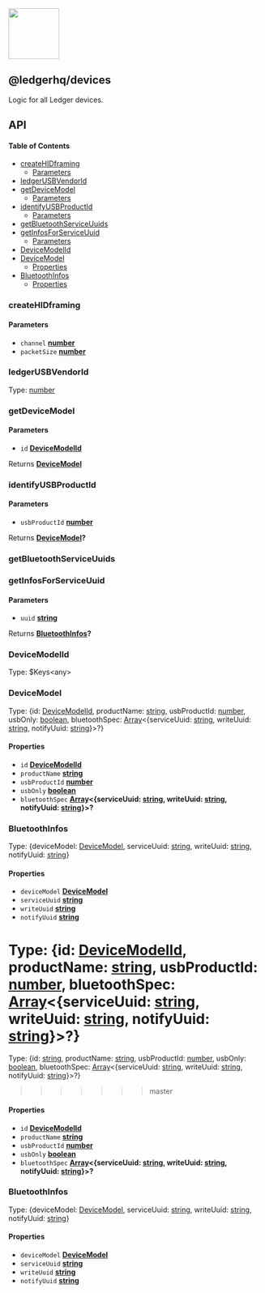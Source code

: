 <img src="https://user-images.githubusercontent.com/211411/34776833-6f1ef4da-f618-11e7-8b13-f0697901d6a8.png" height="100" />

## @ledgerhq/devices

Logic for all Ledger devices.

## API

<!-- Generated by documentation.js. Update this documentation by updating the source code. -->

#### Table of Contents

-   [createHIDframing](#createhidframing)
    -   [Parameters](#parameters)
-   [ledgerUSBVendorId](#ledgerusbvendorid)
-   [getDeviceModel](#getdevicemodel)
    -   [Parameters](#parameters-1)
-   [identifyUSBProductId](#identifyusbproductid)
    -   [Parameters](#parameters-2)
-   [getBluetoothServiceUuids](#getbluetoothserviceuuids)
-   [getInfosForServiceUuid](#getinfosforserviceuuid)
    -   [Parameters](#parameters-3)
-   [DeviceModelId](#devicemodelid)
-   [DeviceModel](#devicemodel)
    -   [Properties](#properties)
-   [BluetoothInfos](#bluetoothinfos)
    -   [Properties](#properties-1)

### createHIDframing

#### Parameters

-   `channel` **[number](https://developer.mozilla.org/docs/Web/JavaScript/Reference/Global_Objects/Number)** 
-   `packetSize` **[number](https://developer.mozilla.org/docs/Web/JavaScript/Reference/Global_Objects/Number)** 

### ledgerUSBVendorId

Type: [number](https://developer.mozilla.org/docs/Web/JavaScript/Reference/Global_Objects/Number)

### getDeviceModel

#### Parameters

-   `id` **[DeviceModelId](#devicemodelid)** 

Returns **[DeviceModel](#devicemodel)** 

### identifyUSBProductId

#### Parameters

-   `usbProductId` **[number](https://developer.mozilla.org/docs/Web/JavaScript/Reference/Global_Objects/Number)** 

Returns **[DeviceModel](#devicemodel)?** 

### getBluetoothServiceUuids

### getInfosForServiceUuid

#### Parameters

-   `uuid` **[string](https://developer.mozilla.org/docs/Web/JavaScript/Reference/Global_Objects/String)** 

Returns **[BluetoothInfos](#bluetoothinfos)?** 

### DeviceModelId

Type: $Keys&lt;any>

### DeviceModel

Type: {id: [DeviceModelId](#devicemodelid), productName: [string](https://developer.mozilla.org/docs/Web/JavaScript/Reference/Global_Objects/String), usbProductId: [number](https://developer.mozilla.org/docs/Web/JavaScript/Reference/Global_Objects/Number), usbOnly: [boolean](https://developer.mozilla.org/docs/Web/JavaScript/Reference/Global_Objects/Boolean), bluetoothSpec: [Array](https://developer.mozilla.org/docs/Web/JavaScript/Reference/Global_Objects/Array)&lt;{serviceUuid: [string](https://developer.mozilla.org/docs/Web/JavaScript/Reference/Global_Objects/String), writeUuid: [string](https://developer.mozilla.org/docs/Web/JavaScript/Reference/Global_Objects/String), notifyUuid: [string](https://developer.mozilla.org/docs/Web/JavaScript/Reference/Global_Objects/String)}>?}

#### Properties

-   `id` **[DeviceModelId](#devicemodelid)** 
-   `productName` **[string](https://developer.mozilla.org/docs/Web/JavaScript/Reference/Global_Objects/String)** 
-   `usbProductId` **[number](https://developer.mozilla.org/docs/Web/JavaScript/Reference/Global_Objects/Number)** 
-   `usbOnly` **[boolean](https://developer.mozilla.org/docs/Web/JavaScript/Reference/Global_Objects/Boolean)** 
-   `bluetoothSpec` **[Array](https://developer.mozilla.org/docs/Web/JavaScript/Reference/Global_Objects/Array)&lt;{serviceUuid: [string](https://developer.mozilla.org/docs/Web/JavaScript/Reference/Global_Objects/String), writeUuid: [string](https://developer.mozilla.org/docs/Web/JavaScript/Reference/Global_Objects/String), notifyUuid: [string](https://developer.mozilla.org/docs/Web/JavaScript/Reference/Global_Objects/String)}>?** 

### BluetoothInfos

Type: {deviceModel: [DeviceModel](#devicemodel), serviceUuid: [string](https://developer.mozilla.org/docs/Web/JavaScript/Reference/Global_Objects/String), writeUuid: [string](https://developer.mozilla.org/docs/Web/JavaScript/Reference/Global_Objects/String), notifyUuid: [string](https://developer.mozilla.org/docs/Web/JavaScript/Reference/Global_Objects/String)}

#### Properties

-   `deviceModel` **[DeviceModel](#devicemodel)** 
-   `serviceUuid` **[string](https://developer.mozilla.org/docs/Web/JavaScript/Reference/Global_Objects/String)** 
-   `writeUuid` **[string](https://developer.mozilla.org/docs/Web/JavaScript/Reference/Global_Objects/String)** 
-   `notifyUuid` **[string](https://developer.mozilla.org/docs/Web/JavaScript/Reference/Global_Objects/String)** 

# Type: {id: [DeviceModelId](#devicemodelid), productName: [string](https://developer.mozilla.org/docs/Web/JavaScript/Reference/Global_Objects/String), usbProductId: [number](https://developer.mozilla.org/docs/Web/JavaScript/Reference/Global_Objects/Number), bluetoothSpec: [Array](https://developer.mozilla.org/docs/Web/JavaScript/Reference/Global_Objects/Array)&lt;{serviceUuid: [string](https://developer.mozilla.org/docs/Web/JavaScript/Reference/Global_Objects/String), writeUuid: [string](https://developer.mozilla.org/docs/Web/JavaScript/Reference/Global_Objects/String), notifyUuid: [string](https://developer.mozilla.org/docs/Web/JavaScript/Reference/Global_Objects/String)}>?}

Type: {id: [string](https://developer.mozilla.org/docs/Web/JavaScript/Reference/Global_Objects/String), productName: [string](https://developer.mozilla.org/docs/Web/JavaScript/Reference/Global_Objects/String), usbProductId: [number](https://developer.mozilla.org/docs/Web/JavaScript/Reference/Global_Objects/Number), usbOnly: [boolean](https://developer.mozilla.org/docs/Web/JavaScript/Reference/Global_Objects/Boolean), bluetoothSpec: [Array](https://developer.mozilla.org/docs/Web/JavaScript/Reference/Global_Objects/Array)&lt;{serviceUuid: [string](https://developer.mozilla.org/docs/Web/JavaScript/Reference/Global_Objects/String), writeUuid: [string](https://developer.mozilla.org/docs/Web/JavaScript/Reference/Global_Objects/String), notifyUuid: [string](https://developer.mozilla.org/docs/Web/JavaScript/Reference/Global_Objects/String)}>?}

> > > > > > > master

#### Properties

-   `id` **[DeviceModelId](#devicemodelid)** 
-   `productName` **[string](https://developer.mozilla.org/docs/Web/JavaScript/Reference/Global_Objects/String)** 
-   `usbProductId` **[number](https://developer.mozilla.org/docs/Web/JavaScript/Reference/Global_Objects/Number)** 
-   `usbOnly` **[boolean](https://developer.mozilla.org/docs/Web/JavaScript/Reference/Global_Objects/Boolean)** 
-   `bluetoothSpec` **[Array](https://developer.mozilla.org/docs/Web/JavaScript/Reference/Global_Objects/Array)&lt;{serviceUuid: [string](https://developer.mozilla.org/docs/Web/JavaScript/Reference/Global_Objects/String), writeUuid: [string](https://developer.mozilla.org/docs/Web/JavaScript/Reference/Global_Objects/String), notifyUuid: [string](https://developer.mozilla.org/docs/Web/JavaScript/Reference/Global_Objects/String)}>?** 

### BluetoothInfos

Type: {deviceModel: [DeviceModel](#devicemodel), serviceUuid: [string](https://developer.mozilla.org/docs/Web/JavaScript/Reference/Global_Objects/String), writeUuid: [string](https://developer.mozilla.org/docs/Web/JavaScript/Reference/Global_Objects/String), notifyUuid: [string](https://developer.mozilla.org/docs/Web/JavaScript/Reference/Global_Objects/String)}

#### Properties

-   `deviceModel` **[DeviceModel](#devicemodel)** 
-   `serviceUuid` **[string](https://developer.mozilla.org/docs/Web/JavaScript/Reference/Global_Objects/String)** 
-   `writeUuid` **[string](https://developer.mozilla.org/docs/Web/JavaScript/Reference/Global_Objects/String)** 
-   `notifyUuid` **[string](https://developer.mozilla.org/docs/Web/JavaScript/Reference/Global_Objects/String)** 

